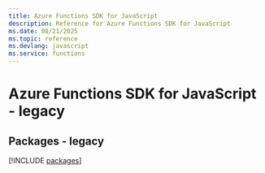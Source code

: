 ```yaml
---
title: Azure Functions SDK for JavaScript
description: Reference for Azure Functions SDK for JavaScript
ms.date: 08/21/2025
ms.topic: reference
ms.devlang: javascript
ms.service: functions
---
```

# Azure Functions SDK for JavaScript - legacy
## Packages - legacy
[!INCLUDE [packages](functions-index.md)]